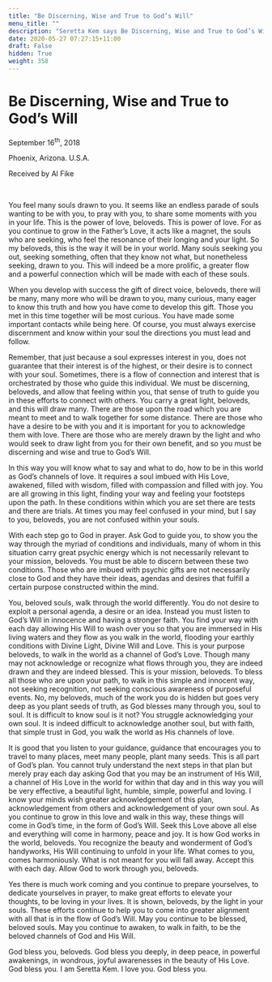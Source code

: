 ```yaml
---
title: "Be Discerning, Wise and True to God’s Will"
menu_title: ""
description: "Seretta Kem says Be Discerning, Wise and True to God’s Will"
date: 2020-05-27 07:27:15+11:00
draft: False
hidden: True
weight: 358
---
```

# Be Discerning, Wise and True to God’s Will

September 16<sup>th</sup>, 2018

Phoenix, Arizona. U.S.A.

Received by Al Fike

 

You feel many souls drawn to you. It seems like an endless parade of souls wanting to be with you, to pray with you, to share some moments with you in your life. This is the power of love, beloveds. This is power of love. For as you continue to grow in the Father’s Love, it acts like a magnet, the souls who are seeking, who feel the resonance of their longing and your light. So my beloveds, this is the way it will be in your world. Many souls seeking you out, seeking something, often that they know not what, but nonetheless seeking, drawn to you. This will indeed be a more prolific, a greater flow and a powerful connection which will be made with each of these souls. 

When you develop with success the gift of direct voice, beloveds, there will be many, many more who will be drawn to you, many curious, many eager to know this truth and how you have come to develop this gift. Those you met in this time together will be most curious. You have made some important contacts while being here. Of course, you must always exercise discernment and know within your soul the directions you must lead and follow. 

Remember, that just because a soul expresses interest in you, does not guarantee that their interest is of the highest, or their desire is to connect with your soul. Sometimes, there is a flow of connection and interest that is orchestrated by those who guide this individual. We must be discerning, beloveds, and allow that feeling within you, that sense of truth to guide you in these efforts to connect with others. You carry a great light, beloveds, and this will draw many. There are those upon the road which you are meant to meet and to walk together for some distance. There are those who have a desire to be with you and it is important for you to acknowledge them with love. There are those who are merely drawn by the light and who would seek to draw light from you for their own benefit, and so you must be discerning and wise and true to God’s Will. 

In this way you will know what to say and what to do, how to be in this world as God’s channels of love. It requires a soul imbued with His Love, awakened, filled with wisdom, filled with compassion and filled with joy. You are all growing in this light, finding your way and feeling your footsteps upon the path. In these conditions within which you are set there are tests and there are trials. At times you may feel confused in your mind, but I say to you, beloveds, you are not confused within your souls. 

With each step go to God in prayer. Ask God to guide you, to show you the way through the myriad of conditions and individuals, many of whom in this situation carry great psychic energy which is not necessarily relevant to your mission, beloveds. You must be able to discern between these two conditions. Those who are imbued with  psychic gifts are not necessarily close to God and they have their ideas, agendas and desires that fulfill a certain purpose constructed within the mind. 

You, beloved souls, walk through the world differently. You do not desire to exploit a personal agenda, a desire or an idea. Instead you must listen to God’s Will in innocence and having a stronger faith. You find your way with each day allowing His Will to wash over you so that you are immersed in His living waters and they flow as you walk in the world, flooding your earthly conditions with Divine Light, Divine Will and Love. This is your purpose beloveds, to walk in the world as a channel of God’s Love. Though many may not acknowledge or recognize what flows through you, they are indeed drawn and they are indeed blessed. This is your mission, beloveds. To bless all those who are upon your path, to walk in this simple and innocent way, not seeking recognition, not seeking conscious awareness of purposeful events. No, my beloveds, much of the work you do is hidden but goes very deep as you plant seeds of truth, as God blesses many through you, soul to soul. It is difficult to know soul is it not? You struggle acknowledging your own soul. It is indeed difficult to acknowledge another soul, but with faith, that simple trust in God, you walk the world as His channels of love. 

It is good that you listen to your guidance, guidance that encourages you to travel to many places, meet many people, plant many seeds. This is all part of God’s plan. You cannot truly understand the next steps in that plan but merely pray each day asking God that you may be an instrument of His Will, a channel of His Love in the world for within that day and in this way you will be very effective, a beautiful light, humble, simple, powerful and loving.  I know your minds wish greater acknowledgement of this plan, acknowledgement from others and acknowledgement of your own soul. As you continue to grow in this love and walk in this way, these things will come in God’s time, in the form of God’s Will. Seek this Love above all else and everything will come in harmony, peace and joy. It is how God works in the world, beloveds. You recognize the beauty and wonderment of God’s handyworks, His Will continuing to unfold in your life. What comes to you, comes harmoniously. What is not meant for you will fall away. Accept this with each day. Allow God to work through you, beloveds.  

Yes there is much work coming and you continue to prepare yourselves, to dedicate yourselves in prayer, to make great efforts to elevate your thoughts, to be loving in your lives. It is shown, beloveds, by the light in your souls. These efforts continue to help you to come into greater alignment with all that is in the flow of God’s Will. May you continue to be blessed, beloved souls. May you continue to awaken, to walk in faith, to be the beloved channels of God and His Will. 

God bless you, beloveds. God bless you deeply, in deep peace, in powerful awakenings, in wondrous, joyful awarenesses in the beauty of His Love. God bless you. I am Seretta Kem. I love you. God bless you.